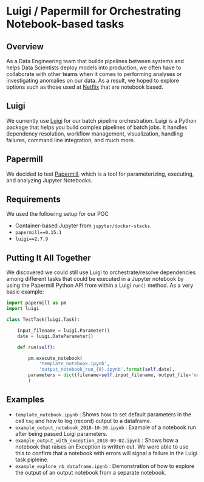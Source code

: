 # Luigi / Papermill for Orchestrating Notebook-based tasks

## Overview
As a Data Engineering team that builds pipelines between systems and helps Data Scientists deploy models into production, we often have to 
collaborate with other teams when it comes to performing analyses or investigating anomalies on our data. As a result,
we hoped to explore options such as those used at [Netflix](https://medium.com/netflix-techblog/notebook-innovation-591ee3221233)
that are notebook based.

## Luigi
We currently use [Luigi](https://luigi.readthedocs.io/en/stable/) for our batch pipeline orchestration. Luigi is a Python  package that helps you build complex pipelines of batch jobs. It handles dependency resolution, workflow management, visualization, handling failures, command line integration, and much more.

## Papermill
We decided to test [Papermill](https://github.com/nteract/papermill), which is a tool for parameterizing, executing, and analyzing Jupyter Notebooks.

## Requirements
We used the following setup for our POC
* Container-based Jupyter from `jupyter/docker-stacks`.
* `papermill==0.15.1`
* `luigi==2.7.9`

## Putting It All Together
We discovered we could still use Luigi to orchestrate/resolve dependencies among different tasks that could be executed in a Jupyter notebook
by using the Papermill Python API from within a Luigi `run()` method. As a very basic example:

```python
import papermill as pm 
import luigi

class TestTask(luigi.Task):

	input_filename = luigi.Parameter()
	date = luigi.DateParameter()

	def run(self):

		pm.execute_notebook(
   			'template_notebook.ipynb',
   			'output_notebook_run_{0}.ipynb'.format(self.date),
   		parameters = dict(filename=self.input_filename, output_file='output_{0}.txt'.format(self.date))
		)
```

## Examples

* `template_notebook.ipynb` : Shows how to set default parameters in the cell `tag` and how to log (record) output to a dataframe.
* `example_output_notebook_2018-10-30.ipynb` : Example of a notebook run after being passed Luigi parameters.
* `example_output_with_exception_2018-09-02.ipynb` : Shows how a notebook that raises an Exception is written out. We were able to use this to confirm that a notebook with errors will signal a failure in the Luigi task pipleine.
* `example_explore_nb_dataframe.ipynb` : Demonstration of how to explore the output of an output notebook from a separate notebook.


